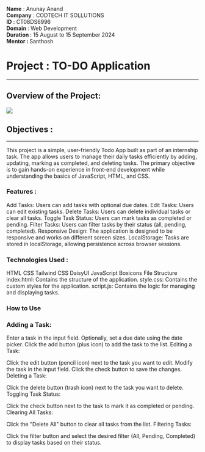 <b>Name</b> : Anunay Anand <br/>
<b>Company</b> : CODTECH IT SOLLUTIONS <br/>
<b>ID</b> : CT08DS6996 <br/>
<b>Domain </b>: Web Development <br/>
<b>Duration </b>: 15 August to 15 September 2024 <br/>
<b>Mentor : </b> Santhosh <br/>
<h1>Project : TO-DO Application</h1>
<hr/>
<h2>Overview of the Project:</h2>
<img src="https://i.postimg.cc/Fz1CqFGG/Screenshot-2024-08-21-201331.png">

<h2>Objectives : </h2>
<hr/>
<p>This project is a simple, user-friendly Todo App built as part of an internship task. The app allows users to manage their daily tasks efficiently by adding, updating, marking as completed, and deleting tasks. The primary objective is to gain hands-on experience in front-end development while understanding the basics of JavaScript, HTML, and CSS.</p>
<h3>Features : </h3>
<p>Add Tasks: Users can add tasks with optional due dates. Edit Tasks: Users can edit existing tasks. Delete Tasks: Users can delete individual tasks or clear all tasks. Toggle Task Status: Users can mark tasks as completed or pending. Filter Tasks: Users can filter tasks by their status (all, pending, completed). Responsive Design: The application is designed to be responsive and works on different screen sizes. LocalStorage: Tasks are stored in localStorage, allowing persistence across browser sessions.</p>
<h3>Technologies Used : </h3>
<p>HTML CSS Tailwind CSS DaisyUI JavaScript Boxicons File Structure index.html: Contains the structure of the application. style.css: Contains the custom styles for the application. script.js: Contains the logic for managing and displaying tasks.</p>
<h3>How to Use</h3>
  <h3>Adding a Task:</h3>
<p>Enter a task in the input field. Optionally, set a due date using the date picker. Click the add button (plus icon) to add the task to the list. Editing a Task:
</p>
<p>Click the edit button (pencil icon) next to the task you want to edit. Modify the task in the input field. Click the check button to save the changes. Deleting a Task:</p>

<p>Click the delete button (trash icon) next to the task you want to delete. Toggling Task Status:</p>

<p>Click the check button next to the task to mark it as completed or pending. Clearing All Tasks:
</p>
<p>Click the "Delete All" button to clear all tasks from the list. Filtering Tasks:</p>

<p>Click the filter button and select the desired filter (All, Pending, Completed) to display tasks based on their status.
</p>
